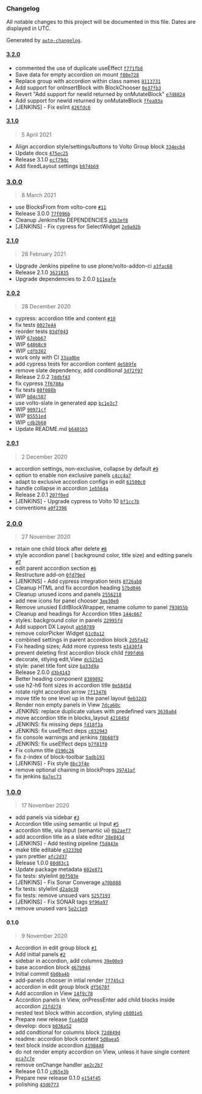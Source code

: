 ### Changelog

All notable changes to this project will be documented in this file. Dates are displayed in UTC.

Generated by [`auto-changelog`](https://github.com/CookPete/auto-changelog).

#### [3.2.0](https://github.com/eea/volto-accordion-block/compare/3.1.0...3.2.0)

- commented the use of duplicate useEffect [`f771fb8`](https://github.com/eea/volto-accordion-block/commit/f771fb8701ad58b6fcca785c7e4b042eec5e3b07)
- Save data for empty accordion on mount [`f80e728`](https://github.com/eea/volto-accordion-block/commit/f80e728e91ebe16c7ee6966d4b89e8d0fc986fd0)
- Replace group with accordion within class names [`8113731`](https://github.com/eea/volto-accordion-block/commit/8113731fbc770ec8b29346d9d2f97f0d067a6021)
- Add support for onInsertBlock with BlockChooser [`0e37fb3`](https://github.com/eea/volto-accordion-block/commit/0e37fb3542be53806017d0611c9239e5cdf94193)
- Revert "Add support for newId returned by onMutateBlock" [`e7d8824`](https://github.com/eea/volto-accordion-block/commit/e7d882455d4478ea8aec952b54b572ae4aca5458)
- Add support for newId returned by onMutateBlock [`ffea93a`](https://github.com/eea/volto-accordion-block/commit/ffea93acae2e47c66ffff59d5e4cdc591e1b58b8)
- [JENKINS] - Fix eslint [`426fdc6`](https://github.com/eea/volto-accordion-block/commit/426fdc6f77b21a65650b79e521e815670e080b5c)

#### [3.1.0](https://github.com/eea/volto-accordion-block/compare/3.0.0...3.1.0)

> 5 April 2021

- Align accordion style/settings/buttons to Volto Group block [`334ecb4`](https://github.com/eea/volto-accordion-block/commit/334ecb493379d16c7b4c0afef74580c38e897277)
- Update docs [`475ec25`](https://github.com/eea/volto-accordion-block/commit/475ec251601941a2e0364563408d54fa6e88172a)
- Release 3.1.0 [`ecf79dc`](https://github.com/eea/volto-accordion-block/commit/ecf79dc6f34346c26f11676765b4c3ba2d4dc427)
- Add fixedLayout settings [`b874b69`](https://github.com/eea/volto-accordion-block/commit/b874b69c8a48e7e0002f2c68a1ab51d5abb5ff2d)

### [3.0.0](https://github.com/eea/volto-accordion-block/compare/2.1.0...3.0.0)

> 8 March 2021

- use BlocksFrom from volto-core [`#11`](https://github.com/eea/volto-accordion-block/pull/11)
- Release 3.0.0 [`77f096b`](https://github.com/eea/volto-accordion-block/commit/77f096b09660def2fa00ec264c19a93ed4689de5)
- Cleanup Jenkinsfile DEPENDENCIES [`a3b3ef8`](https://github.com/eea/volto-accordion-block/commit/a3b3ef8c4d4bba72aa0796e1173feec1407d5dae)
- [JENKINS] - Fix cypress for SelectWidget [`2e0a92b`](https://github.com/eea/volto-accordion-block/commit/2e0a92b204f46da4772acc4dbb6cc733bed57d62)

#### [2.1.0](https://github.com/eea/volto-accordion-block/compare/2.0.2...2.1.0)

> 28 February 2021

- Upgrade Jenkins pipeline to use plone/volto-addon-ci [`a3fac68`](https://github.com/eea/volto-accordion-block/commit/a3fac684288100e2a1b3f08a0bac2f45a001bf8b)
- Release 2.1.0 [`3621835`](https://github.com/eea/volto-accordion-block/commit/362183567df9266604361bc88854e00137d7c5f2)
- Upgrade dependencies to 2.0.0 [`b11eafe`](https://github.com/eea/volto-accordion-block/commit/b11eafe4fe3b9d953a20e19a432d7a633e95f5db)

#### [2.0.2](https://github.com/eea/volto-accordion-block/compare/2.0.1...2.0.2)

> 28 December 2020

- cypress: accordion title and content [`#10`](https://github.com/eea/volto-accordion-block/pull/10)
- fix tests [`0027e44`](https://github.com/eea/volto-accordion-block/commit/0027e44223c8ac4e989870b3f4e7913d6d302ba1)
- reorder tests [`83df043`](https://github.com/eea/volto-accordion-block/commit/83df043eeb49f98e1c2e8afe40d63424eacac4b5)
- WIP [`67ebb67`](https://github.com/eea/volto-accordion-block/commit/67ebb6718c63e2ed96fbe2c95e62615e37d8d54d)
- WIP [`64868c9`](https://github.com/eea/volto-accordion-block/commit/64868c9e88586d3877a6509d83801322d07c56ea)
- WIP [`cdfb382`](https://github.com/eea/volto-accordion-block/commit/cdfb382c066ced5e8fff076c654708d8423c9f46)
- work only with CI [`33aa0be`](https://github.com/eea/volto-accordion-block/commit/33aa0beeba373f1a2436c43fd17a2cc53d1a8c65)
- add cypress tests for accordion content [`4e589fe`](https://github.com/eea/volto-accordion-block/commit/4e589fe7dffd153418acafea2a8858d1b00acf7a)
- remove slate dependency, add conditional [`3d72f97`](https://github.com/eea/volto-accordion-block/commit/3d72f974f0b8131de672c3e83ea8007b98ed3070)
- Release 2.0.2 [`7ddbf43`](https://github.com/eea/volto-accordion-block/commit/7ddbf438d0dc22b552898795577629dfb3d5bc18)
- fix cypress [`7f6788a`](https://github.com/eea/volto-accordion-block/commit/7f6788a5d7372e3de4cd97b3343ea60c937870e6)
- fix tests [`08f088b`](https://github.com/eea/volto-accordion-block/commit/08f088bf57287de7f2af29979bfbb5a1f4f189d9)
- WIP [`b04c587`](https://github.com/eea/volto-accordion-block/commit/b04c5877bea18851aefb424ac3005aef05127007)
- use volto-slate in generated app [`bc1e3c7`](https://github.com/eea/volto-accordion-block/commit/bc1e3c781dc51a1449c7b97bb875e4d5aa08dff8)
- WIP [`90971cf`](https://github.com/eea/volto-accordion-block/commit/90971cf6b0e9605810f7750de3890ad1193dae28)
- WIP [`85551ed`](https://github.com/eea/volto-accordion-block/commit/85551ed25a6b5ff66a41991639fd3b35887b5dcd)
- WIP [`cdb2b60`](https://github.com/eea/volto-accordion-block/commit/cdb2b604cad27cc9e5cc1a044ad973491b89f6c2)
- Update README.md [`b6401b3`](https://github.com/eea/volto-accordion-block/commit/b6401b3b44230845424fac3feda41826356c6231)

#### [2.0.1](https://github.com/eea/volto-accordion-block/compare/2.0.0...2.0.1)

> 2 December 2020

- accordion settings, non-exclusive, collapse by default [`#9`](https://github.com/eea/volto-accordion-block/pull/9)
- option to enable non exclusive panels [`c4cc4a7`](https://github.com/eea/volto-accordion-block/commit/c4cc4a72c1c0d6b8d9d8025137d92062ced87223)
- adapt to exclusive accordion configs in edit [`61500c0`](https://github.com/eea/volto-accordion-block/commit/61500c08ae7155904ae4d4fcaa6c3b2df3afdc3d)
- handle collapse in accordion [`1eb564a`](https://github.com/eea/volto-accordion-block/commit/1eb564ae082c3404afa7e14844c19aa7983031e2)
- Release 2.0.1 [`207f0ed`](https://github.com/eea/volto-accordion-block/commit/207f0ed6bd6598490b98113bd9b275a8d93e944a)
- [JENKINS] - Upgrade cypress to Volto 10 [`bf1cc7b`](https://github.com/eea/volto-accordion-block/commit/bf1cc7ba721c34248c1c853c7dde55211944c23c)
- conventions [`a0f2396`](https://github.com/eea/volto-accordion-block/commit/a0f2396b65e02edaf3ceb4f06d6909df3f32c3b6)

### [2.0.0](https://github.com/eea/volto-accordion-block/compare/1.0.0...2.0.0)

> 27 November 2020

- retain one child block after delete [`#8`](https://github.com/eea/volto-accordion-block/pull/8)
- style accordion panel ( background color, title size) and editing panels [`#7`](https://github.com/eea/volto-accordion-block/pull/7)
- edit parent accordion section [`#6`](https://github.com/eea/volto-accordion-block/pull/6)
- Restructure add-on [`0fd79ed`](https://github.com/eea/volto-accordion-block/commit/0fd79edfa170a97c50ecfc5bbb3c13538c4c7de7)
- [JENKINS] - Add cypress integration tests [`8726ab8`](https://github.com/eea/volto-accordion-block/commit/8726ab8c615f709a3cda8820fca5de3d2d9be300)
- Cleanup HTML and fix accordion heading [`57bd046`](https://github.com/eea/volto-accordion-block/commit/57bd04664480baca39c89b146e893322cce80878)
- Cleanup unused icons and panels [`2556218`](https://github.com/eea/volto-accordion-block/commit/25562182acff7b3ced29c9371e5f5adaa10b8504)
- add new icons for panel chooser [`3ee30e0`](https://github.com/eea/volto-accordion-block/commit/3ee30e0c87b9127584d7d5ffd171d33b9be14a27)
- Remove unusied EditBlockWrapper, rename column to panel [`793055b`](https://github.com/eea/volto-accordion-block/commit/793055b5499a7577dea77492a9f512fe7db1da08)
- Cleanup and headings for Accordion titles [`144c667`](https://github.com/eea/volto-accordion-block/commit/144c66760fc92193b74673216434a02ea40d2117)
- styles: background color in panels [`22995fd`](https://github.com/eea/volto-accordion-block/commit/22995fdcb6b8d14aec119baf5f7743349aaaa2a2)
- Add support DX Layout [`ab50789`](https://github.com/eea/volto-accordion-block/commit/ab50789964e15240061044e0458f269341e58a3f)
- remove colorPicker Widget [`61c0a12`](https://github.com/eea/volto-accordion-block/commit/61c0a12fbde7e507e5ec04562a305df04d42bead)
- combined settings in parent accordion block [`2d5fa42`](https://github.com/eea/volto-accordion-block/commit/2d5fa42d84540c7d351d39aa43acc2c2dd14b29d)
- Fix heading sizes; Add more cypress tests [`e1430f4`](https://github.com/eea/volto-accordion-block/commit/e1430f4db5d47b0f31ce9ff730494da66d18bc22)
- prevent deleting first accordion block child [`f99fd66`](https://github.com/eea/volto-accordion-block/commit/f99fd66fe63bf2f28fe0b8e8ebabee6f9244caa1)
- decorate, stlying edit,View [`dc521e5`](https://github.com/eea/volto-accordion-block/commit/dc521e54cc06c7782c6b1921c7df3a3fc114bcec)
- style: panel title font size [`ba33d9a`](https://github.com/eea/volto-accordion-block/commit/ba33d9ad87271c9aad36ff92945fce58d2e86378)
- Release 2.0.0 [`d3b4143`](https://github.com/eea/volto-accordion-block/commit/d3b414373e0ad0dbfa3f633d6573f13a479e4708)
- Better heading component [`8389892`](https://github.com/eea/volto-accordion-block/commit/838989200cfe2b007309960d0c99a0df3bdbfaf4)
- use h2-h6 font sizes in accordion title [`0e5845d`](https://github.com/eea/volto-accordion-block/commit/0e5845dc860cd47763e48777adb49d9e38f87428)
- rotate right accordion arrow [`7f13476`](https://github.com/eea/volto-accordion-block/commit/7f134760ee970792a2be0a716c7f4851dc5b7f0f)
- move title to one level up in the panel layout [`0eb32d3`](https://github.com/eea/volto-accordion-block/commit/0eb32d3e93e087fe9f7084e7905c46ef50739a79)
- Render non empty panels in View [`7dca60c`](https://github.com/eea/volto-accordion-block/commit/7dca60c28b548e796b624d506e8dac88ea23bb8b)
- JENKINS: replace duplicate values with predefined vars [`3630a04`](https://github.com/eea/volto-accordion-block/commit/3630a044de5781161133b60e5165a6b05397a8bb)
- move accordion title in blocks_layout [`421845d`](https://github.com/eea/volto-accordion-block/commit/421845d98ecebe0880806ebdf0d92285ef90d860)
- JENKINS: fix missing deps [`fd18f3a`](https://github.com/eea/volto-accordion-block/commit/fd18f3afc6245cf2f218ec76077cf0814254e67f)
- JENKINS: fix useEffect deps [`c032943`](https://github.com/eea/volto-accordion-block/commit/c03294383a7e9863c8846f45b20fb51081de119b)
- fix console warnings and jenkins [`f0b68f9`](https://github.com/eea/volto-accordion-block/commit/f0b68f96311dad690b5ea461ef00fae74f92e4e3)
- JENKINS: fix useEffect deps [`b7f81f0`](https://github.com/eea/volto-accordion-block/commit/b7f81f060496238a0e018dd7aba40a18aa5478b6)
- Fix column title [`d190c26`](https://github.com/eea/volto-accordion-block/commit/d190c267bd54bdc1125804131af4fee3fbe55088)
- fix z-index of block-toolbar [`5adb193`](https://github.com/eea/volto-accordion-block/commit/5adb193ffa689e85bc958c5c3da6f8baa5a6d700)
- [JENKINS] - Fix style [`8bc3f4e`](https://github.com/eea/volto-accordion-block/commit/8bc3f4e55fbe833cf926aa65746087c450be460c)
- remove optional chaining in blockProps [`39741af`](https://github.com/eea/volto-accordion-block/commit/39741aff08a0f551ce10aae68e96dcb22bc61865)
- fix jenkins [`8a7ec73`](https://github.com/eea/volto-accordion-block/commit/8a7ec737be1cec1559bc9dc206147f41c7fb1986)

### [1.0.0](https://github.com/eea/volto-accordion-block/compare/0.1.0...1.0.0)

> 17 November 2020

- add panels via sidebar [`#3`](https://github.com/eea/volto-accordion-block/pull/3)
- Accordion title using semantic ui Input [`#5`](https://github.com/eea/volto-accordion-block/pull/5)
- accordion title, via Input (semantic ui) [`0b2aef7`](https://github.com/eea/volto-accordion-block/commit/0b2aef76dd828ef2e0fc5061023a259d6279c11c)
- add accordion title as a slate editor [`38e841d`](https://github.com/eea/volto-accordion-block/commit/38e841d9a1a2d1d6a9d657ed6d611220615cbd40)
- [JENKINS] - Add testing pipeline [`f5d443e`](https://github.com/eea/volto-accordion-block/commit/f5d443eb84b767e48bb4ba7fec26cb2acdfca030)
- make title editable [`e3233b0`](https://github.com/eea/volto-accordion-block/commit/e3233b00f3e0e1b0ef240a035d4aca7384a23b3c)
- yarn prettier [`afc2d37`](https://github.com/eea/volto-accordion-block/commit/afc2d379490cc4bdd4e2c2296229fac5d549d6a1)
- Release 1.0.0 [`80d83c1`](https://github.com/eea/volto-accordion-block/commit/80d83c1369cea5cff33c5a51a783b3f0d4a4e96f)
- Update package metadata [`602e871`](https://github.com/eea/volto-accordion-block/commit/602e871ab4b4cc5113fd927aee566722c6e0dddf)
- fix tests: stylelint [`00f503e`](https://github.com/eea/volto-accordion-block/commit/00f503e72429fc6aaa9385fb1a5fea50a0e58573)
- [JENKINS] - Fix Sonar Converage [`a70b888`](https://github.com/eea/volto-accordion-block/commit/a70b888fc7fdb31b7d9e9030254861f1de4ccccb)
- fix tests: stylelint [`d2ade30`](https://github.com/eea/volto-accordion-block/commit/d2ade3021d298d8dbdf4f087fdf0bc9b5bf72953)
- fix tests: remove unsued vars [`5257193`](https://github.com/eea/volto-accordion-block/commit/52571931ab7b7591de22ba9c08efda14b8dd50ff)
- [JENKINS] - Fix SONAR tags [`9f96a97`](https://github.com/eea/volto-accordion-block/commit/9f96a978298629dcf39ae3d9086a8a9af7ac16c0)
- remove unused vars [`5e2c1e9`](https://github.com/eea/volto-accordion-block/commit/5e2c1e990f5ccf9b81f123ff18cacc7769ac696c)

#### 0.1.0

> 9 November 2020

- Accordion in edit group block [`#1`](https://github.com/eea/volto-accordion-block/pull/1)
- Add initial panels  [`#2`](https://github.com/eea/volto-accordion-block/pull/2)
- sidebar in accordion, add columns [`39e00e9`](https://github.com/eea/volto-accordion-block/commit/39e00e9e928f276d7b9e9fe8c5f5c9ffcabd5bf3)
- base accordion block [`467b944`](https://github.com/eea/volto-accordion-block/commit/467b9443b45a56648aeaa4e7fd559ec4684ece2d)
- Initial commit [`6b0ba4b`](https://github.com/eea/volto-accordion-block/commit/6b0ba4ba0f37bca79d864815656a52d9f001cf9d)
- add-panels chooser in intial render [`7f745c3`](https://github.com/eea/volto-accordion-block/commit/7f745c3572ab6614b07b85ddfc3c86d1570f9195)
- accordion in edit group block [`df5678f`](https://github.com/eea/volto-accordion-block/commit/df5678f07e1ed9abfa564df41cac2db4166bbb3f)
- Add accordion in View [`14f9c78`](https://github.com/eea/volto-accordion-block/commit/14f9c78c3ceae7095a938548a037746187ead8a1)
- Accordion panels in View, onPressEnter add child blocks inside accordion [`21fd274`](https://github.com/eea/volto-accordion-block/commit/21fd274b963705d9c496b1991fa0ef7874047bc3)
- nested text block within accordion, styling [`c6001e5`](https://github.com/eea/volto-accordion-block/commit/c6001e5ab52a1b520cf63edea5fcb55dbfab82e1)
- Prepare new release [`fca4d50`](https://github.com/eea/volto-accordion-block/commit/fca4d5079ae9120392b9cbacb0eaca6b7ed20563)
- develop: docs [`b036a52`](https://github.com/eea/volto-accordion-block/commit/b036a526df0b16f2ae65bc39e879dca0b544b9cd)
- add condtional for columns block [`72d849d`](https://github.com/eea/volto-accordion-block/commit/72d849dc5657533bb478d6082f9f5ca9cd5ab1ba)
- readme: accordion block content [`5d0aea5`](https://github.com/eea/volto-accordion-block/commit/5d0aea58f154259175ba9cce041a622af7391e46)
- text block inside accordion [`4198448`](https://github.com/eea/volto-accordion-block/commit/4198448a1cc02aa13ed5d9efeeb5880e6ae5fbdd)
- do not render empty accordion on View, unless it have single content [`eca7c7e`](https://github.com/eea/volto-accordion-block/commit/eca7c7e1079ce2ebf8bbf4c3ce3397413ad3ea52)
- remove onChange handler [`ae2c2b7`](https://github.com/eea/volto-accordion-block/commit/ae2c2b7ffa434537fe2c3078ef847b7ce301def8)
- Release 0.1.0 [`cd65e3b`](https://github.com/eea/volto-accordion-block/commit/cd65e3bf71fc3cfdf9c9599537f9338b1177568c)
- Prepare new release 0.1.0 [`e154f45`](https://github.com/eea/volto-accordion-block/commit/e154f45b6757a20e040b467275496a2ef08f1a59)
- polishing [`43d6773`](https://github.com/eea/volto-accordion-block/commit/43d67731f60c03107a7901408a01fb705ad21b7d)
